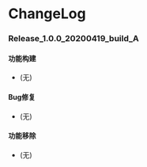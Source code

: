 # ChangeLog

### Release_1.0.0_20200419_build_A

#### 功能构建

- (无)

#### Bug修复

- (无)

#### 功能移除

- (无)
